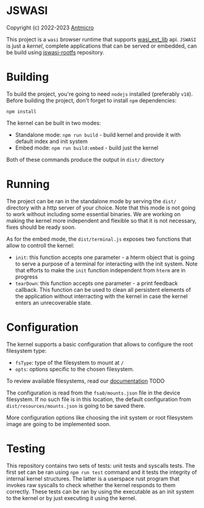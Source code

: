 # JSWASI

Copyright (c) 2022-2023 [Antmicro](https://www.antmicro.com)

This project is a `wasi` browser runtime that supports [wasi_ext_lib](https://github.com/antmicro/wasi_ext_lib) api.
`JSWASI` is just a _kernel_, complete applications that can be served or embedded, can be build using [jswasi-rootfs](https://github.com/antmicro/wasi_ext_lib) repository.

# Building

To build the project, you're going to need `nodejs` installed (preferably `v18`).
Before building the project, don't forget to install `npm` dependencies:

```
npm install
```

The kernel can be built in two modes:

- Standalone mode: `npm run build` - build kernel and provide it with default index and init system
- Embed mode: `npm run build:embed` - build just the kernel

Both of these commands produce the output in `dist/` directory

# Running

The project can be ran in the standalone mode by serving the `dist/` directory with a http server of your choice. Note that this mode is not going to work without including some essential binaries.
We are working on making the kernel more independent and flexible so that it is not necessary, fixes should be ready soon.

As for the embed mode, the `dist/terminal.js` exposes two functions that allow to controll the kernel:

- `init`: this function accepts one parameter - a hterm object that is going to serve a purpose of a terminal for interacting with the init system. Note that efforts to make the `init` function independent from `hterm` are in progress
- `tearDown`: this function accepts one parameter - a print feedback callback. This function can be used to clean all persistent elements of the application without interracting with the kernel in case the kernel enters an unrecoverable state.

# Configuration

The kernel supports a basic configuration that allows to configure the root filesystem type:

- `fsType`: type of the filesystem to mount at `/`
- `opts`: options specific to the chosen filesystem.

To review available filesystems, read our [documentation](https://antmicro.com) TODO

The configuration is read from the `fsa0/mounts.json` file in the device filesystem.
If no such file is in this location, the default configuration from `dist/resources/mounts.json` is going to be saved there.

More configuration options like choosing the init system or root filesystem image are going to be implemented soon.

# Testing

This repository contains two sets of tests: unit tests and syscalls tests.
The first set can be ran using `npm run test` command and it tests the integrity of internal kernel structures.
The latter is a userspace rust program that invokes raw syscalls to check whether the kernel responds to them correctly.
These tests can be ran by using the executable as an init system to the kernel or by just executing it using the kernel.
